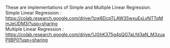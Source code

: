 These are implementations of Simple and Multiple Linear Regression.
<br> Simple Linear Regression : https://colab.research.google.com/drive/1zw6DcpTLAW35wxuEsLvNTTqMmJeUDM3i?usp=sharing
<br> Multiple Linear Regression : https://colab.research.google.com/drive/1JGhK375g4sQG7aLfd3aN_M3zuaPlIBP0?usp=sharing

